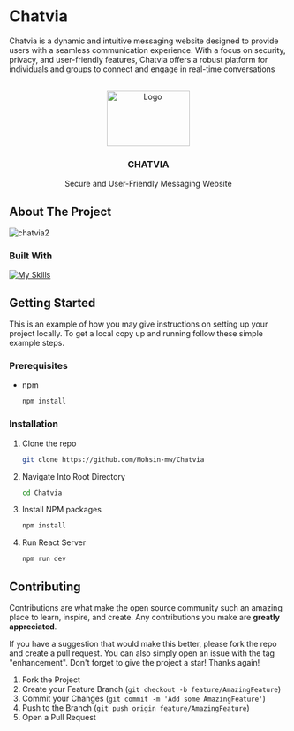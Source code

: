 # Chatvia
Chatvia is a dynamic and intuitive messaging website designed to provide users with a seamless communication experience. With a focus on security, privacy, and user-friendly features, Chatvia offers a robust platform for individuals and groups to connect and engage in real-time conversations
<a name="readme-top"></a>


<!-- PROJECT LOGO -->
<br />
<div align="center">
  <a href="https://github.com/Mohsin-mw/Flip-Market-Ecommerce-Web-App/repo_name">
    <img src="https://github.com/Mohsin-mw/Flip-Market-Ecommerce-Web-App/assets/122507740/e8453f6e-3d5b-4921-bad7-3a77c3e783f0" alt="Logo" width="150" height="100">
  </a>

<h3 align="center">CHATVIA</h3>

  <p align="center">
     Secure and User-Friendly Messaging Website
    <br />
    
  
  </p>
</div>


<!-- ABOUT THE PROJECT -->
## About The Project
![chatvia2](https://github.com/Mohsin-mw/Chatvia/assets/122507740/efea6bbf-7011-4ce8-a0ae-1c8defc8a987)




### Built With
[![My Skills](https://skillicons.dev/icons?i=react,tailwind,ts)](https://skillicons.dev)



<!-- GETTING STARTED -->
## Getting Started

This is an example of how you may give instructions on setting up your project locally.
To get a local copy up and running follow these simple example steps.

### Prerequisites

* npm
  ```sh
  npm install 
  ```

### Installation

1. Clone the repo
   ```sh
   git clone https://github.com/Mohsin-mw/Chatvia
   ```
2. Navigate Into Root Directory
   ```sh
   cd Chatvia
   ```
   
3. Install NPM packages
   ```sh
   npm install
   ```
4. Run React Server
   ```js
   npm run dev
   ```


<!-- CONTRIBUTING -->
## Contributing

Contributions are what make the open source community such an amazing place to learn, inspire, and create. Any contributions you make are **greatly appreciated**.

If you have a suggestion that would make this better, please fork the repo and create a pull request. You can also simply open an issue with the tag "enhancement".
Don't forget to give the project a star! Thanks again!

1. Fork the Project
2. Create your Feature Branch (`git checkout -b feature/AmazingFeature`)
3. Commit your Changes (`git commit -m 'Add some AmazingFeature'`)
4. Push to the Branch (`git push origin feature/AmazingFeature`)
5. Open a Pull Request

